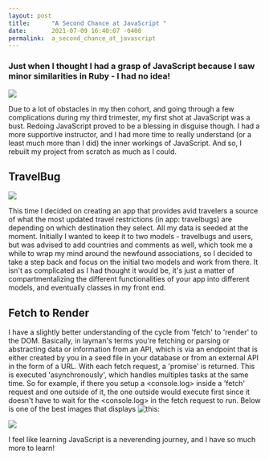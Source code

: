 ```yaml
---
layout: post
title:      "A Second Chance at JavaScript "
date:       2021-07-09 16:40:07 -0400
permalink:  a_second_chance_at_javascript
---
```



### Just when I thought I had a grasp of JavaScript because I saw minor similarities in Ruby - I had no idea!

![](https://media.giphy.com/media/ttylf4OADMn7YIOnbF/giphy.gif)

Due to a lot of obstacles in my then cohort, and going through a few complications during my third trimester, my first shot at JavaScript was a bust. Redoing JavaScript proved to be a blessing in disguise though. I had a more supportive instructor, and I had more time to really understand (or a least much more than I did) the inner workings of JavaScript. And so, I rebuilt my project from scratch as much as I could. 

## TravelBug 

![](https://media.giphy.com/media/vBMzK6KN6M6zK/giphy.gif)

This time I decided on creating an app that provides avid travelers a source of what the most updated travel restrictions (in app: travelbugs) are depending on which destination they select. All my data is seeded at the moment. Initially I wanted to keep it to two models - travelbugs and users, but was advised to add countries and comments as well, which took me a while to wrap my mind around the newfound associations, so I decided to take a step back and focus on the initial two models and work from there. It isn't as complicated as I had thought it would be, it's just a matter of compartmentalizing the different functionalities of your app into different models, and eventually classes in my front end. 

## Fetch to Render 
I have a slightly better understanding of the cycle from 'fetch' to 'render' to the DOM. Basically, in layman's terms you're fetching or parsing or abstracting data or information from an API, which is via an endpoint that is either created by you in a seed file in your database or from an external API in the form of a URL. With each fetch request, a 'promise' is returned. This is executed 'asynchronously', which handles multiples tasks at the same time. So for example, if there you setup a <console.log> inside a 'fetch' request and one outside of it, the one outside would execute first since it doesn't have to wait for the <console.log> in the fetch request to run. Below is one of the best images that displays ![this](https://developer.mozilla.org/en-US/docs/Web/JavaScript/Reference/Global_Objects/Promise):

![](https://developer.mozilla.org/en-US/docs/Web/JavaScript/Reference/Global_Objects/Promise/promises.png)

I feel like learning JavaScript is a neverending journey, and I have so much more to learn! 




